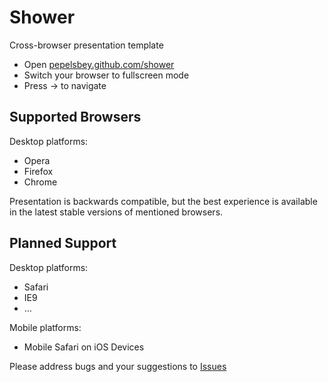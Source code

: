 # Shower
Сross-browser presentation template

* Open [pepelsbey.github.com/shower](http://pepelsbey.github.com/shower/)
* Switch your browser to fullscreen mode
* Press → to navigate

## Supported Browsers

Desktop platforms:

* Opera
* Firefox
* Chrome

Presentation is backwards compatible, but the best experience is available
in the latest stable versions of mentioned browsers.

## Planned Support

Desktop platforms:

* Safari
* IE9
* …

Mobile platforms:

* Mobile Safari on iOS Devices

Please address bugs and your suggestions to [Issues](http://github.com/pepelsbey/shower/issues)